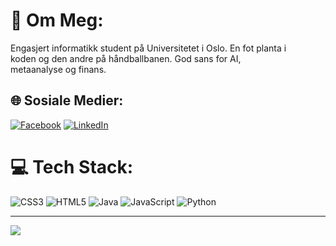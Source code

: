 # 💫 Om Meg:
Engasjert informatikk student på Universitetet i Oslo. En fot planta i<br>koden og den andre på håndballbanen. God sans for AI,<br>metaanalyse og finans.


## 🌐 Sosiale Medier:
[![Facebook](https://img.shields.io/badge/Facebook-%231877F2.svg?logo=Facebook&logoColor=white)](https://facebook.com/dwalstadh) [![LinkedIn](https://img.shields.io/badge/LinkedIn-%230077B5.svg?logo=linkedin&logoColor=white)](https://linkedin.com/in/davidwalstadh) 

# 💻 Tech Stack:
![CSS3](https://img.shields.io/badge/css3-%231572B6.svg?style=for-the-badge&logo=css3&logoColor=white) ![HTML5](https://img.shields.io/badge/html5-%23E34F26.svg?style=for-the-badge&logo=html5&logoColor=white) ![Java](https://img.shields.io/badge/java-%23ED8B00.svg?style=for-the-badge&logo=openjdk&logoColor=white) ![JavaScript](https://img.shields.io/badge/javascript-%23323330.svg?style=for-the-badge&logo=javascript&logoColor=%23F7DF1E) ![Python](https://img.shields.io/badge/python-3670A0?style=for-the-badge&logo=python&logoColor=ffdd54)


---
[![](https://visitcount.itsvg.in/api?id=d4v1dwalstadh&icon=0&color=0)](https://visitcount.itsvg.in)

<!-- Proudly created with GPRM ( https://gprm.itsvg.in ) -->

<!--
**d4v1dwalstadh/d4v1dwalstadh** is a ✨ _special_ ✨ repository because its `README.md` (this file) appears on your GitHub profile.

Here are some ideas to get you started:

- 🔭 I’m currently working on ...
- 🌱 I’m currently learning ...
- 👯 I’m looking to collaborate on ...
- 🤔 I’m looking for help with ...
- 💬 Ask me about ...
- 📫 How to reach me: ...
- 😄 Pronouns: ...
- ⚡ Fun fact: ...
-->
